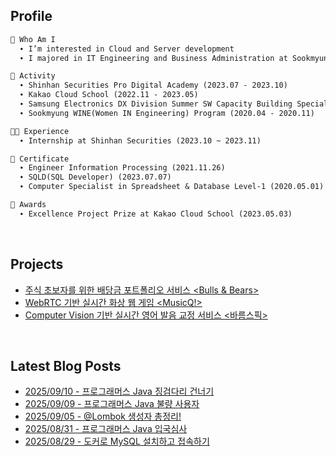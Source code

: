 <h2>  Profile  </h2>

```markdown
🌱 Who Am I
  ∙ I’m interested in Cloud and Server development
  ∙ I majored in IT Engineering and Business Administration at Sookmyung Women's University

📘 Activity
  ∙ Shinhan Securities Pro Digital Academy (2023.07 - 2023.10)
  ∙ Kakao Cloud School (2022.11 - 2023.05)
  ∙ Samsung Electronics DX Division Summer SW Capacity Building Special Lecture (2022.07 - 2022.08)
  ∙ Sookmyung WINE(Women IN Engineering) Program (2020.04 - 2020.11)

👩‍💻 Experience
  ∙ Internship at Shinhan Securities (2023.10 ~ 2023.11)

📜 Certificate
  ∙ Engineer Information Processing (2021.11.26)
  ∙ SQLD(SQL Developer) (2023.07.07)
  ∙ Computer Specialist in Spreadsheet & Database Level-1 (2020.05.01)

🏅 Awards
  ∙ Excellence Project Prize at Kakao Cloud School (2023.05.03)
```
<br>

<h2>  Projects  </h2>

- [주식 초보자를 위한 배당금 포트폴리오 서비스 <Bulls & Bears>](https://github.com/bulls-and-bears)
- [WebRTC 기반 실시간 화상 웹 게임 <MusicQ!>](https://github.com/Dream-Kakao)
- [Computer Vision 기반 실시간 영어 발음 교정 서비스 <바름스픽>](https://github.com/Barum-Speak/barumLipNet)

<br>

<h2>  Latest Blog Posts  </h2>

- [2025/09/10 - 프로그래머스 Java 징검다리 건너기](https://chxrryda.tistory.com/325)
- [2025/09/09 - 프로그래머스 Java 불량 사용자](https://chxrryda.tistory.com/324)
- [2025/09/05 - @Lombok 생성자 총정리!](https://chxrryda.tistory.com/323)
- [2025/08/31 - 프로그래머스 Java 입국심사](https://chxrryda.tistory.com/322)
- [2025/08/29 - 도커로 MySQL 설치하고 접속하기](https://chxrryda.tistory.com/321)

